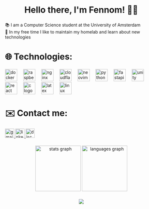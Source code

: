 <h1 align="center">Hello there, I'm Fennom! 🧑‍💻</h1>

###

<p align="left">📚 I am a Computer Science student at the University of Amsterdam<br>🏐 In my free time I like to maintain my homelab and learn about new technologies</p>

###

###

<h1 align="left">🌐 Technologies:</h1>

###

<div align="left">
  <img src="https://img.shields.io/badge/Docker-2496ED?logo=docker&logoColor=white&style=for-the-badge" height="40" alt="docker logo"  />
  <img width="12" />
  <img src="https://img.shields.io/badge/Raspberry Pi-A22846?logo=raspberrypi&logoColor=white&style=for-the-badge" height="40" alt="raspberrypi logo"  />
  <img width="12" />
  <img src="https://img.shields.io/badge/NGINX-009639?logo=nginx&logoColor=white&style=for-the-badge" height="40" alt="nginx logo"  />
  <img width="12" />
  <img src="https://img.shields.io/badge/Cloudflare-F38020?logo=cloudflare&logoColor=black&style=for-the-badge" height="40" alt="cloudflare logo"  />
  <img width="12" />
  <img src="https://img.shields.io/badge/Neovim-57A143?logo=neovim&logoColor=black&style=for-the-badge" height="40" alt="neovim logo"  />
  <img width="12" />
  <img src="https://img.shields.io/badge/Python-3776AB?logo=python&logoColor=white&style=for-the-badge" height="40" alt="python logo"  />
  <img width="12" />
  <img src="https://img.shields.io/badge/FastAPI-009688?logo=fastapi&logoColor=white&style=for-the-badge" height="40" alt="fastapi logo"  />
  <img width="12" />
  <img src="https://img.shields.io/badge/Unity-FFFFFF?logo=unity&logoColor=black&style=for-the-badge" height="40" alt="unity logo"  />
  <img width="12" />
  <img src="https://img.shields.io/badge/React-61DAFB?logo=react&logoColor=black&style=for-the-badge" height="40" alt="react logo"  />
  <img width="12" />
  <img src="https://img.shields.io/badge/C-A8B9CC?logo=c&logoColor=black&style=for-the-badge" height="40" alt="c logo"  />
  <img width="12" />
  <img src="https://img.shields.io/badge/LaTeX-008080?logo=latex&logoColor=white&style=for-the-badge" height="40" alt="latex logo"  />
  <img width="12" />
  <img src="https://img.shields.io/badge/Linux-FCC624?logo=linux&logoColor=black&style=for-the-badge" height="40" alt="linux logo"  />
</div>

###

<h1 align="left">✉️ Contact me:</h1>

###

<div align="left">
  <a href="mailto:schalkwijkfennom@gmail.com" target="_blank">
    <img src="https://img.shields.io/static/v1?message=Gmail&logo=gmail&label=schalkwijkfennom@gmail.com&color=555555&logoColor=white&labelColor=D14836&style=for-the-badge" height="30" alt="gmail logo"  />
  </a>
  <a href="https://linkedin.com/in/fennomschalkwijk", target="_blank">
    <img src="https://img.shields.io/static/v1?message=LinkedIn&logo=linkedin&label=Fennom%20Schalkwijk&color=555555&logoColor=&labelColor=0077B5&style=for-the-badge" height="30" alt="linkedin logo"  />
  </a>
  <a href="fennom" target="_blank">
    <img src="https://img.shields.io/static/v1?message=Discord&logo=discord&label=fennom&color=555555&logoColor=white&labelColor=7289DA&style=for-the-badge" height="30" alt="discord logo"  />
  </a>
</div>

###

<div align="center">
  <img src="https://github-readme-stats.vercel.app/api?username=fennoms&hide_title=false&hide_rank=true&show_icons=true&include_all_commits=true&count_private=true&disable_animations=false&theme=gruvbox&locale=en&hide_border=false&order=1" height="150" alt="stats graph"  />
  <img src="https://github-readme-stats.vercel.app/api/top-langs?username=fennoms&locale=en&hide_title=false&layout=compact&card_width=320&langs_count=6&theme=gruvbox&hide_border=false&order=2" height="150" alt="languages graph"  />
</div>

###

<div align="center">
  <img src="https://visitor-badge.laobi.icu/badge?page_id=fennoms.fennoms&"  />
</div>

###
